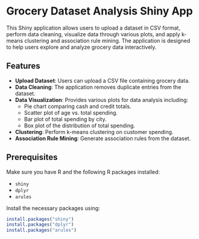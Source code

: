 # Grocery Dataset Analysis Shiny App

This Shiny application allows users to upload a dataset in CSV format, perform data cleaning, visualize data through various plots, and apply k-means clustering and association rule mining. The application is designed to help users explore and analyze grocery data interactively.

## Features

- **Upload Dataset**: Users can upload a CSV file containing grocery data.
- **Data Cleaning**: The application removes duplicate entries from the dataset.
- **Data Visualization**: Provides various plots for data analysis including:
  - Pie chart comparing cash and credit totals.
  - Scatter plot of age vs. total spending.
  - Bar plot of total spending by city.
  - Box plot of the distribution of total spending.
- **Clustering**: Perform k-means clustering on customer spending.
- **Association Rule Mining**: Generate association rules from the dataset.

## Prerequisites

Make sure you have R and the following R packages installed:
- `shiny`
- `dplyr`
- `arules`

Install the necessary packages using:
```r
install.packages("shiny")
install.packages("dplyr")
install.packages("arules")

